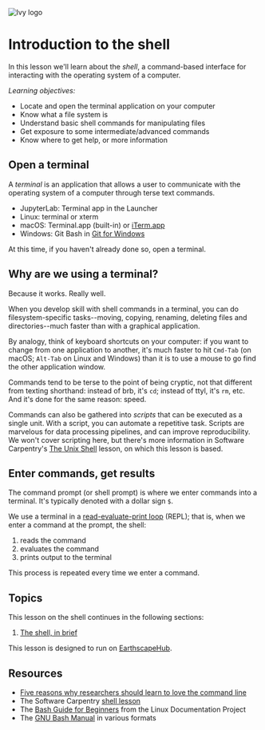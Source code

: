![Ivy logo](https://raw.githubusercontent.com/csdms/project/main/assets/CSDMS-logo-color-tagline-hor.png)

# Introduction to the shell

In this lesson we'll learn about the *shell*,
a command-based interface for interacting
with the operating system of a computer.

*Learning objectives:*

* Locate and open the terminal application on your computer
* Know what a file system is
* Understand basic shell commands for manipulating files
* Get exposure to some intermediate/advanced commands
* Know where to get help, or more information


## Open a terminal

A *terminal* is an application that allows a user to communicate
with the operating system of a computer
through terse text commands.

* JupyterLab: Terminal app in the Launcher
* Linux: terminal or xterm
* macOS: Terminal.app (built-in) or [iTerm.app](https://www.iterm2.com/)
* Windows: Git Bash in [Git for Windows](https://gitforwindows.org/)

At this time, if you haven't already done so, open a terminal.


## Why are we using a terminal?

Because it works. Really well.

When you develop skill with shell commands in a terminal,
you can do filesystem-specific tasks--moving, copying, renaming, deleting
files and directories--much faster than with a graphical application.

By analogy, think of keyboard shortcuts on your computer:
if you want to change from one application to another,
it's much faster to hit `Cmd-Tab` (on macOS; `Alt-Tab` on Linux and Windows)
than it is to use a mouse to go find the other application window.

Commands tend to be terse to the point of being cryptic,
not that different from texting shorthand:
instead of brb, it's `cd`;
instead of ttyl, it's `rm`, etc.
And it's done for the same reason: speed.

Commands can also be gathered into *scripts* that can be executed as a single unit.
With a script, you can automate a repetitive task.
Scripts are marvelous for data processing pipelines,
and can improve reproducibility.
We won't cover scripting here,
but there's more information in Software Carpentry's
[The Unix Shell](https://swcarpentry.github.io/shell-novice/) lesson,
on which this lesson is based.


## Enter commands, get results

The command prompt (or shell prompt) is where we enter commands into a terminal.
It's typically denoted with a dollar sign `$`.

We use a terminal in a [read-evaluate-print loop](https://en.wikipedia.org/wiki/Read%E2%80%93eval%E2%80%93print_loop) (REPL);
that is, when we enter a command at the prompt, the shell:

1. reads the command
1. evaluates the command
1. prints output to the terminal

This process is repeated every time we enter a command.


## Topics

This lesson on the shell continues in the following sections:

1. [The shell, in brief](./short-shell.md)

This lesson is designed to run on [EarthscapeHub](https://csdms.colorado.edu/wiki/JupyterHub).

## Resources

* [Five reasons why researchers should learn to love the command line](https://www.nature.com/articles/d41586-021-00263-0)
* The Software Carpentry [shell lesson](https://swcarpentry.github.io/shell-novice/)
* The [Bash Guide for Beginners](http://www.tldp.org/LDP/Bash-Beginners-Guide/html/) from the Linux Documentation Project
* The [GNU Bash Manual](https://www.gnu.org/software/bash/manual/) in various formats
